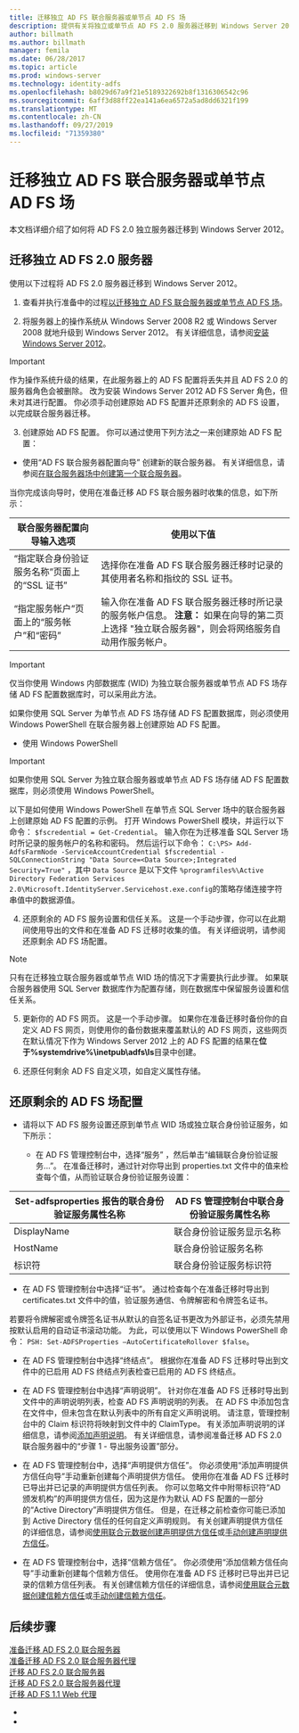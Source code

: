 ```yaml
---
title: 迁移独立 AD FS 联合服务器或单节点 AD FS 场
description: 提供有关将独立或单节点 AD FS 2.0 服务器迁移到 Windows Server 2012 的信息
author: billmath
ms.author: billmath
manager: femila
ms.date: 06/28/2017
ms.topic: article
ms.prod: windows-server
ms.technology: identity-adfs
ms.openlocfilehash: b8029d67a9f21e5189322692b8f1316306542c96
ms.sourcegitcommit: 6aff3d88ff22ea141a6ea6572a5ad8dd6321f199
ms.translationtype: MT
ms.contentlocale: zh-CN
ms.lasthandoff: 09/27/2019
ms.locfileid: "71359380"
---
```

# <a name="migrate-a-stand-alone-ad-fs-federation-server-or-a-single-node-ad-fs-farm"></a>迁移独立 AD FS 联合服务器或单节点 AD FS 场  
本文档详细介绍了如何将 AD FS 2.0 独立服务器迁移到 Windows Server 2012。

## <a name="migrate-a-stand-alone-ad-fs-20-server"></a>迁移独立 AD FS 2.0 服务器

使用以下过程将 AD FS 2.0 服务器迁移到 Windows Server 2012。
  
1.  查看并执行准备中的过程[以迁移独立 AD FS 联合服务器或单节点 AD FS 场](prepare-to-migrate-a-stand-alone-ad-fs-federation-server.md)。  
  
2.  将服务器上的操作系统从 Windows Server 2008 R2 或 Windows Server 2008 就地升级到 Windows Server 2012。 有关详细信息，请参阅[安装 Windows Server 2012](https://technet.microsoft.com/library/jj134246.aspx)。  
  
> [!IMPORTANT]
>  作为操作系统升级的结果，在此服务器上的 AD FS 配置将丢失并且 AD FS 2.0 的服务器角色会被删除。 改为安装 Windows Server 2012 AD FS Server 角色，但未对其进行配置。 你必须手动创建原始 AD FS 配置并还原剩余的 AD FS 设置，以完成联合服务器迁移。  
  
3. 创建原始 AD FS 配置。 你可以通过使用下列方法之一来创建原始 AD FS 配置：  
  
-   使用“AD FS 联合服务器配置向导” 创建新的联合服务器。 有关详细信息，请参阅[在联合服务器场中创建第一个联合服务器](Create-the-First-Federation-Server-in-a-Federation-Server-Farm.md)。  
  
当你完成该向导时，使用在准备迁移 AD FS 联合服务器时收集的信息，如下所示：  
  
 |**联合服务器配置向导输入选项**|**使用以下值**| 
|-----|-----| 
|“指定联合身份验证服务名称”页面上的“SSL 证书”|选择你在准备 AD FS 联合服务器迁移时记录的其使用者名称和指纹的 SSL 证书。|  
|“指定服务帐户”页面上的“服务帐户”和“密码”|输入你在准备 AD FS 联合服务器迁移时所记录的服务帐户信息。 **注意：** 如果在向导的第二页上选择 "独立联合服务器"，则会将网络服务自动用作服务帐户。|  
  
> [!IMPORTANT] 
> 仅当你使用 Windows 内部数据库 (WID) 为独立联合服务器或单节点 AD FS 场存储 AD FS 配置数据库时，可以采用此方法。  
>
>  如果你使用 SQL Server 为单节点 AD FS 场存储 AD FS 配置数据库，则必须使用 Windows PowerShell 在联合服务器上创建原始 AD FS 配置。  
  
-   使用 Windows PowerShell  
  
> [!IMPORTANT]
>  如果你使用 SQL Server 为独立联合服务器或单节点 AD FS 场存储 AD FS 配置数据库，则必须使用 Windows PowerShell。  
  
以下是如何使用 Windows PowerShell 在单节点 SQL Server 场中的联合服务器上创建原始 AD FS 配置的示例。  打开 Windows PowerShell 模块，并运行以下命令： `$fscredential = Get-Credential`。 输入你在为迁移准备 SQL Server 场时所记录的服务帐户的名称和密码。 然后运行以下命令： `C:\PS> Add-AdfsFarmNode -ServiceAccountCredential $fscredential -SQLConnectionString "Data Source=<Data Source>;Integrated Security=True"` ，其中 `Data Source` 是以下文件 `%programfiles%\Active Directory Federation Services 2.0\Microsoft.IdentityServer.Servicehost.exe.config`的策略存储连接字符串值中的数据源值。  
  
4. 还原剩余的 AD FS 服务设置和信任关系。 这是一个手动步骤，你可以在此期间使用导出的文件和在准备 AD FS 迁移时收集的值。 有关详细说明，请参阅还原剩余 AD FS 场配置。  
  
> [!NOTE]
>  只有在迁移独立联合服务器或单节点 WID 场的情况下才需要执行此步骤。  如果联合服务器使用 SQL Server 数据库作为配置存储，则在数据库中保留服务设置和信任关系。  
  
5. 更新你的 AD FS 网页。 这是一个手动步骤。 如果你在准备迁移时备份你的自定义 AD FS 网页，则使用你的备份数据来覆盖默认的 AD FS 网页，这些网页在默认情况下作为 Windows Server 2012 上的 AD FS 配置的结果在**位于%systemdrive%\inetpub\adfs\ls**目录中创建。  
  
6. 还原任何剩余 AD FS 自定义项，如自定义属性存储。  
  
## <a name="restoring-the-remaining-ad-fs-farm-configuration"></a>还原剩余的 AD FS 场配置  
  
-   请将以下 AD FS 服务设置还原到单节点 WID 场或独立联合身份验证服务，如下所示：  
  
    -   在 AD FS 管理控制台中，选择“服务” ，然后单击“编辑联合身份验证服务...”。 在准备迁移时，通过针对你导出到 properties.txt 文件中的值来检查每个值，从而验证联合身份验证服务设置：  
  
    
|**Set-adfsproperties 报告的联合身份验证服务属性名称**|**AD FS 管理控制台中联合身份验证服务属性名称**|  
|-----|-----|
|DisplayName|联合身份验证服务显示名称|  
|HostName|联合身份验证服务名称|  
|标识符|联合身份验证服务标识符|  
  
-   在 AD FS 管理控制台中选择“证书”。 通过检查每个在准备迁移时导出到 certificates.txt 文件中的值，验证服务通信、令牌解密和令牌签名证书。  
  
若要将令牌解密或令牌签名证书从默认的自签名证书更改为外部证书，必须先禁用按默认启用的自动证书滚动功能。  为此，可以使用以下 Windows PowerShell 命令： `PSH: Set-ADFSProperties –AutoCertificateRollover $false`。  
  
-   在 AD FS 管理控制台中选择“终结点”。 根据你在准备 AD FS 迁移时导出到文件中的已启用 AD FS 终结点列表检查已启用的 AD FS 终结点。  
  
-   在 AD FS 管理控制台中选择“声明说明”。 针对你在准备 AD FS 迁移时导出到文件中的声明说明列表，检查 AD FS 声明说明的列表。 在 AD FS 中添加包含在文件中，但未包含在默认列表中的所有自定义声明说明。  请注意，管理控制台中的 Claim 标识符将映射到文件中的 ClaimType。  有关添加声明说明的详细信息，请参阅[添加声明说明](../operations/add-a-claim-description.md)。 有关详细信息，请参阅准备迁移 AD FS 2.0 联合服务器中的“步骤 1 - 导出服务设置”部分。  
  
-   在 AD FS 管理控制台中，选择“声明提供方信任”。 你必须使用“添加声明提供方信任向导”手动重新创建每个声明提供方信任。  使用你在准备 AD FS 迁移时已导出并已记录的声明提供方信任列表。 你可以忽略文件中附带标识符“AD 颁发机构”的声明提供方信任，因为这是作为默认 AD FS 配置的一部分的“Active Directory”声明提供方信任。  但是，在迁移之前检查你可能已添加到 Active Directory 信任的任何自定义声明规则。 有关创建声明提供方信任的详细信息，请参阅[使用联合元数据创建声明提供方信任](../operations/create-a-claims-provider-trust.md#to-create-a-claims-provider-trust-using-federation-metadata)或[手动创建声明提供方信任](../operations/create-a-claims-provider-trust.md#to-create-a-claims-provider-trust-manually)。  
  
-   在 AD FS 管理控制台中，选择“信赖方信任”。 你必须使用“添加信赖方信任向导”手动重新创建每个信赖方信任。 使用你在准备 AD FS 迁移时已导出并已记录的信赖方信任列表。 有关创建信赖方信任的详细信息，请参阅[使用联合元数据创建信赖方信任](../operations/create-a-relying-party-trust.md#to-create-a-claims-aware-relying-party-trust-using-federation-metadata)或[手动创建信赖方信任](../operations/create-a-relying-party-trust.md#to-create-a-claims-aware-relying-party-trust-manually)。 

## <a name="next-steps"></a>后续步骤
 [准备迁移 AD FS 2.0 联合服务器](prepare-to-migrate-ad-fs-fed-server.md)   
 [准备迁移 AD FS 2.0 联合服务器代理](prepare-to-migrate-ad-fs-fed-proxy.md)   
 [迁移 AD FS 2.0 联合服务器](migrate-the-ad-fs-fed-server.md)   
 [迁移 AD FS 2.0 联合服务器代理](migrate-the-ad-fs-2-fed-server-proxy.md)   
 [迁移 AD FS 1.1 Web 代理](migrate-the-ad-fs-web-agent.md)




-   
-    